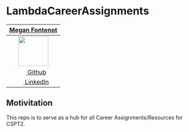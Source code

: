 # LambdaCareerAssignments


|   [**Megan Fontenot**](https://www.linkedin.com/in/megan-fontenot-983394152/)  |
|:----------------:|
| [<img src="https://avatars3.githubusercontent.com/u/33911508?s=460&v=4" width="80">](https://github.com/meganfontenot) 
| [<img src="https://github.com/favicon.ico" width="15"> Github](https://github.com/meganfontenot)  
| [ <img src="https://static.licdn.com/sc/h/al2o9zrvru7aqj8e1x2rzsrca" width="15"> LinkedIn](https://www.linkedin.com/in/megan-fontenot-983394152/) |

## Motivitation 

This repo is to serve as a hub for all Career Assignments/Resources for CSPT2.




